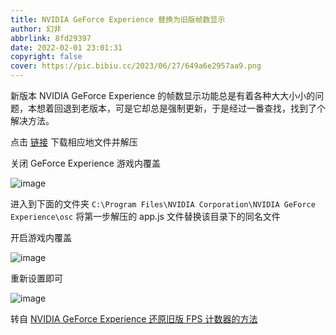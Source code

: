 ```yaml
---
title: NVIDIA GeForce Experience 替换为旧版帧数显示
author: 幻非
abbrlink: 8fd29397
date: 2022-02-01 23:01:31
copyright: false
cover: https://pic.bibiu.cc/2023/06/27/649a6e2957aa9.png
---
```


新版本 NVIDIA GeForce Experience 的帧数显示功能总是有着各种大大小小的问题，本想着回退到老版本，可是它却总是强制更新，于是经过一番查找，找到了个解决方法。

点击 [链接](https://wwe.lanzoul.com/i8exnzhq7ni) 下载相应地文件并解压

关闭 GeForce Experience 游戏内覆盖

![image](https://img13.360buyimg.com/ddimg/jfs/t1/142359/30/30652/67750/637c4ea6E2706dbc1/213ce9c9cf0b02e4.png)

进入到下面的文件夹
`C:\Program Files\NVIDIA Corporation\NVIDIA GeForce Experience\osc`
将第一步解压的 app.js 文件替换该目录下的同名文件

开启游戏内覆盖

![image](https://img10.360buyimg.com/ddimg/jfs/t1/18921/26/19248/59236/637c4ea9E403c5ab1/80d44eea7ad1ef1d.png)

重新设置即可

![image](https://img13.360buyimg.com/ddimg/jfs/t1/200127/2/29822/9912/637c4eabEc62fc883/3c0d134c13ccabaf.png)

转自 [NVIDIA GeForce Experience 还原旧版 FPS 计数器的方法](https://www.bilibili.com/video/BV1py4y1M7P8)

